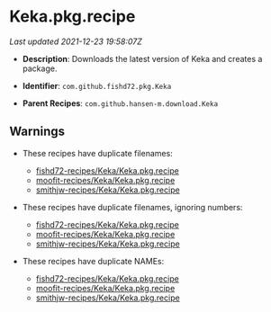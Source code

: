 # Keka.pkg.recipe

_Last updated 2021-12-23 19:58:07Z_

- **Description**: Downloads the latest version of Keka and creates a package.

- **Identifier**: `com.github.fishd72.pkg.Keka`

- **Parent Recipes**: `com.github.hansen-m.download.Keka`

## Warnings

- These recipes have duplicate filenames:
    - [fishd72-recipes/Keka/Keka.pkg.recipe](/autopkg-dupe-tracker/fishd72-recipes/Keka/Keka.pkg.recipe)
    - [moofit-recipes/Keka/Keka.pkg.recipe](/autopkg-dupe-tracker/moofit-recipes/Keka/Keka.pkg.recipe)
    - [smithjw-recipes/Keka/Keka.pkg.recipe](/autopkg-dupe-tracker/smithjw-recipes/Keka/Keka.pkg.recipe)

- These recipes have duplicate filenames, ignoring numbers:
    - [fishd72-recipes/Keka/Keka.pkg.recipe](/autopkg-dupe-tracker/fishd72-recipes/Keka/Keka.pkg.recipe)
    - [moofit-recipes/Keka/Keka.pkg.recipe](/autopkg-dupe-tracker/moofit-recipes/Keka/Keka.pkg.recipe)
    - [smithjw-recipes/Keka/Keka.pkg.recipe](/autopkg-dupe-tracker/smithjw-recipes/Keka/Keka.pkg.recipe)

- These recipes have duplicate NAMEs:
    - [fishd72-recipes/Keka/Keka.pkg.recipe](/autopkg-dupe-tracker/fishd72-recipes/Keka/Keka.pkg.recipe)
    - [moofit-recipes/Keka/Keka.pkg.recipe](/autopkg-dupe-tracker/moofit-recipes/Keka/Keka.pkg.recipe)
    - [smithjw-recipes/Keka/Keka.pkg.recipe](/autopkg-dupe-tracker/smithjw-recipes/Keka/Keka.pkg.recipe)